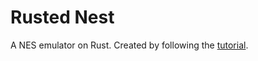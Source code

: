 # Rusted Nest
A NES emulator on Rust. Created by following the [tutorial](https://bugzmanov.github.io/nes_ebook/).